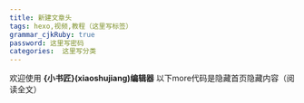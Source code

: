 ```yaml
---
title: 新建文章头
tags: hexo,视频,教程（这里写标签）
grammar_cjkRuby: true
password: 这里写密码
categories:  这里写分类
---
```



欢迎使用 **{小书匠}(xiaoshujiang)编辑器**
以下more代码是隐藏首页隐藏内容（阅读全文）
<!--more-->